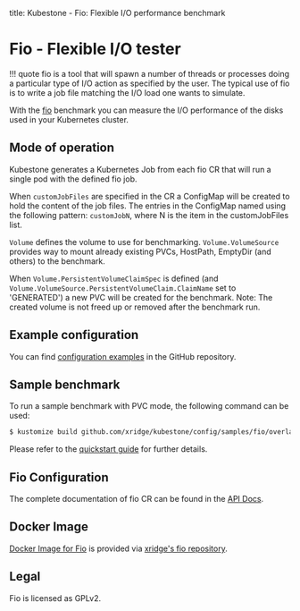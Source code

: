 title: Kubestone - Fio: Flexible I/O performance benchmark

# Fio - Flexible I/O tester

!!! quote
    fio is a tool that will spawn a number of threads or processes doing a particular type of I/O action as specified by the user. The typical use of fio is to write a job file matching the I/O load one wants to simulate.

With the [fio](https://fio.readthedocs.io/en/latest/fio_doc.html) benchmark you can measure the I/O performance of the disks used in your Kubernetes cluster.



## Mode of operation

Kubestone generates a Kubernetes Job from each fio CR that will run a single pod with the defined fio job.

When `customJobFiles` are specified in the CR a ConfigMap will be created to hold the content of the job files. The entries in the ConfigMap named using the following pattern: `customJobN`, where N is the item in the customJobFiles list.

`Volume` defines the volume to use for benchmarking. 
`Volume.VolumeSource` provides way to mount already existing PVCs, HostPath, EmptyDir (and others) to the benchmark. 

When `Volume.PersistentVolumeClaimSpec` is defined (and `Volume.VolumeSource.PersistentVolumeClaim.ClaimName` set to 'GENERATED') a new PVC will be created for the benchmark. Note: The created volume is not freed up or removed after the benchmark run.


## Example configuration
You can find [configuration examples](https://github.com/xridge/kubestone/tree/master/config/samples/fio) in the GitHub repository.



## Sample benchmark
To run a sample benchmark with PVC mode, the following command can be used:
```bash
$ kustomize build github.com/xridge/kubestone/config/samples/fio/overlays/pvc | kubectl create --namespace kubestone -f -
```

Please refer to the [quickstart guide](../quickstart.md) for further details.




## Fio Configuration

The complete documentation of fio CR can be found in the [API Docs](../apidocs.md#perf.kubestone.xridge.io/v1alpha1.FioSpec).




## Docker Image

[Docker Image for Fio](https://hub.docker.com/r/xridge/fio) is provided via [xridge's fio repository](https://github.com/xridge/fio-docker).



## Legal

Fio is licensed as GPLv2.
